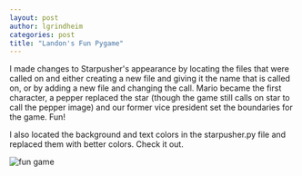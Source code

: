 ```yaml
---
layout: post
author: lgrindheim
categories: post
title: "Landon's Fun Pygame"
---
```


I made changes to Starpusher's appearance by locating the files that were called on and either creating a new file and giving it the name that is called on, or by adding a new file and changing the call. Mario became the first character, a pepper replaced the star (though the game still calls on star to call the pepper image) and our former vice president set the boundaries for the game. Fun!

I also located the background and text colors in the starpusher.py file and replaced them with better colors. Check it out.

![fun game](http://landonandjana.files.wordpress.com/2013/11/pygame.png?w=500&h=392)
